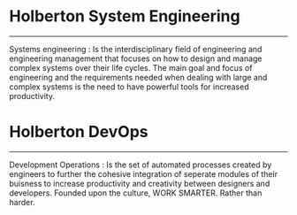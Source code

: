 # Holberton System Engineering 
---
Systems engineering
 : Is the interdisciplinary field of engineering and engineering management that focuses on how to design and manage complex systems over their life cycles. The main goal and focus of engineering and the requirements needed when dealing with large and complex systems is the need to have powerful tools for increased productivity.

# Holberton DevOps
---
Development Operations
 : Is the set of automated processes created by engineers to further the cohesive integration of seperate modules of their buisness to increase productivity and creativity between designers and developers. Founded upon the culture, WORK SMARTER. Rather than harder. 
